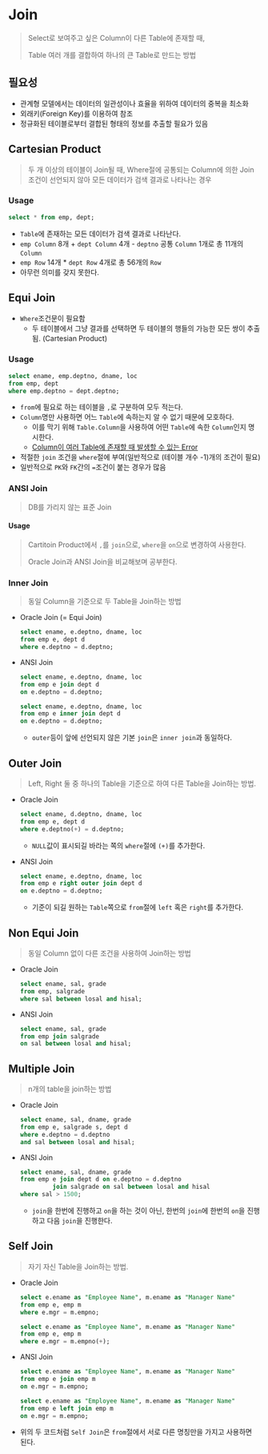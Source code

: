 # Join

> Select로 보여주고 싶은 Column이 다른 Table에 존재할 때, 
>
> Table 여러 개를 결합하여 하나의 큰 Table로 만드는 방법

## 필요성

* 관계형 모델에서는 데이터의 일관성이나 효율을 위하여 데이터의 중복을 최소화
* 외래키(Foreign Key)를 이용하여 참조
* 정규화된 테이블로부터 결합된 형태의 정보를 추출할 필요가 있음

## Cartesian Product

> 두 개 이상의 테이블이 Join될 때, Where절에 공통되는 Column에 의한 Join조건이 선언되지 않아 모든 데이터가 검색 결과로 나타나는 경우

### Usage

```sql
select * from emp, dept;
```

* `Table`에 존재하는 모든 데이터가 검색 결과로 나타난다.
* `emp Column` 8개 + `dept Column` 4개 - `deptno` 공통 `Column` 1개로 총 11개의 `Column`
* `emp Row` 14개 * `dept Row` 4개로 총 56개의 `Row`
* 아무런 의미를 갖지 못한다.

## Equi Join

* `Where`조건문이 필요함
  * 두 테이블에서 그냥 결과를 선택하면 두 테이블의 행들의 가능한 모든 쌍이 추출됨. (Cartesian Product)

### Usage

```sql
select ename, emp.deptno, dname, loc
from emp, dept 
where emp.deptno = dept.deptno;
```

* `from`에 필요로 하는 테이블을 `,`로 구분하여 모두 적는다.
* `Column`명만 사용하면 어느 `Table`에 속하는지 알 수 없기 때문에 모호하다.
  * 이를 막기 위해 `Table.Column`을 사용하여 어떤 `Table`에 속한 `Column`인지 명시한다.
  * [Column이 여러 Table에 존재할 때 발생할 수 있는 Error](./Error/ORA-00918.md)
* 적절한 `join` 조건을 `where`절에 부여(일반적으로 (테이블 개수 -1)개의 조건이 필요)
* 일반적으로 `PK`와 `FK`간의 `=`조건이 붙는 경우가 많음

### ANSI Join

> DB를 가리지 않는 표준 Join

#### Usage

> Cartitoin Product에서 `,`를 `join`으로, `where`을 `on`으로 변경하여 사용한다.
>
> Oracle Join과 ANSI Join을 비교해보며 공부한다.

### Inner Join

> 동일 Column을 기준으로 두 Table을 Join하는 방법

* Oracle Join (= Equi Join)

  ```sql
  select ename, e.deptno, dname, loc
  from emp e, dept d
  where e.deptno = d.deptno;
  ```

* ANSI Join

  ```sql
  select ename, e.deptno, dname, loc
  from emp e join dept d
  on e.deptno = d.deptno;
  
  select ename, e.deptno, dname, loc
  from emp e inner join dept d
  on e.deptno = d.deptno;
  ```

  * `outer`등이 앞에 선언되지 않은 기본 `join`은 `inner join`과 동일하다.

## Outer Join

> Left, Right 둘 중 하나의 Table을 기준으로 하여 다른 Table을 Join하는 방법.

* Oracle Join

  ```sql
  select ename, d.deptno, dname, loc
  from emp e, dept d
  where e.deptno(+) = d.deptno;
  ```

  * `NULL`값이 표시되길 바라는 쪽의 `where`절에 `(+)`를 추가한다.

* ANSI Join

  ```sql
  select ename, e.deptno, dname, loc
  from emp e right outer join dept d
  on e.deptno = d.deptno;
  ```

  * 기준이 되길 원하는 `Table`쪽으로 `from`절에 `left` 혹은 `right`를 추가한다.

## Non Equi Join

> 동일 Column 없이 다른 조건을 사용하여 Join하는 방법

* Oracle Join

  ```sql
  select ename, sal, grade
  from emp, salgrade
  where sal between losal and hisal;
  ```

* ANSI Join

  ```sql
  select ename, sal, grade
  from emp join salgrade
  on sal between losal and hisal;
  ```


## Multiple Join

> n개의 table을 join하는 방법

* Oracle Join

  ```sql
  select ename, sal, dname, grade
  from emp e, salgrade s, dept d
  where e.deptno = d.deptno 
  and sal between losal and hisal;
  ```

* ANSI Join

  ```sql
  select ename, sal, dname, grade
  from emp e join dept d on e.deptno = d.deptno
  		   join salgrade on sal between losal and hisal
  where sal > 1500;
  ```

  * `join`을 한번에 진행하고 `on`을 하는 것이 아닌, 한번의 `join`에 한번의 `on`을 진행하고 다음 `join`을 진행한다.

## Self Join

> 자기 자신 Table을 Join하는 방법.

* Oracle Join

  ```sql
  select e.ename as "Employee Name", m.ename as "Manager Name"
  from emp e, emp m
  where e.mgr = m.empno;
  
  select e.ename as "Employee Name", m.ename as "Manager Name"
  from emp e, emp m
  where e.mgr = m.empno(+);
  ```

* ANSI Join

  ```sql
  select e.ename as "Employee Name", m.ename as "Manager Name"
  from emp e join emp m
  on e.mgr = m.empno;
  
  select e.ename as "Employee Name", m.ename as "Manager Name"
  from emp e left join emp m
  on e.mgr = m.empno;
  ```

* 위의 두 코드처럼 `Self Join`은 `from`절에서 서로 다른 명칭만을 가지고 사용하면 된다.